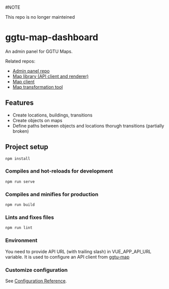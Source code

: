 #NOTE

This repo is no longer mainteined

# ggtu-map-dashboard

An admin panel for GGTU Maps.

Related repos:
- [Admin panel repo](https://github.com/ksenkso/ggtu-maps-admin)
- [Map library (API client and renderer)](https://github.com/ksenkso/ggtu-map)
- [Map client](https://github.com/ksenkso/ggtu-map-client)
- [Map transformation tool](https://github.com/ksenkso/ggtu-map-tool)

## Features

- Create locations, buildings, transitions
- Create objects on maps
- Define paths between objects and locations thorugh transitions (partially broken)

## Project setup
```
npm install
```

### Compiles and hot-reloads for development
```
npm run serve
```

### Compiles and minifies for production
```
npm run build
```

### Lints and fixes files
```
npm run lint
```

### Environment

You need to provide API URL (with trailing slash) in VUE_APP_API_URL variable. It is used to configure an API client from [ggtu-map](https://github.com/ksenkso/ggtu-map)

### Customize configuration
See [Configuration Reference](https://cli.vuejs.org/config/).
